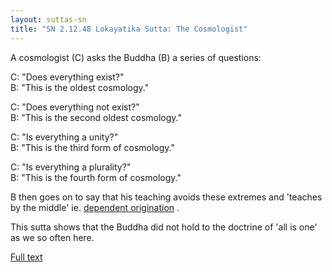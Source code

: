 ```yaml
---
layout: suttas-sn
title: "SN 2.12.48 Lokayatika Sutta: The Cosmologist"
---
```


A cosmologist (C) asks the Buddha (B) a series of questions:  

C: "Does everything exist?"  
B: "This is the oldest cosmology."  


C: "Does everything not exist?"  
B: "This is the second oldest cosmology."  


C: "Is everything a unity?"  
B: "This is the third form of cosmology."  


C: "Is everything a plurality?"  
B: "This is the fourth form of cosmology."  

B then goes on to say that his teaching avoids these extremes and 'teaches by the middle' ie. [dependent origination](/pages/suttas/sn/165-ps.html)
.


This sutta shows that the Buddha did not hold to the doctrine of 'all is one' as we so often here.

[Full text](https://www.dhammatalks.org/suttas/SN/SN12_48.html)
